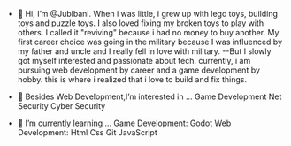 - 👋 Hi, I’m @Jubibani.
  When i was little, i grew up with lego toys, building toys and puzzle toys. I also loved fixing my broken toys to play with others. I called it "reviving" because i had no money to buy another.
My first career choice was going in the military because I was influenced by my father and uncle and I really fell in love with military. --But I slowly got myself interested and passionate about tech. currently, i am pursuing web development by career and a game development by hobby.
this is where i realized that i love to build and fix things.

- 👀 Besides Web Development,I’m interested in ...
  Game Development
  Net Security
  Cyber Security

- 🌱 I’m currently learning ...
   Game Development:
    Godot
   Web Development:
    Html Css
    Git
    JavaScript

<!---
Jubibani/Jubibani is a ✨ special ✨ repository because its `README.md` (this file) appears on your GitHub profile.
You can click the Preview link to take a look at your changes.
--->
